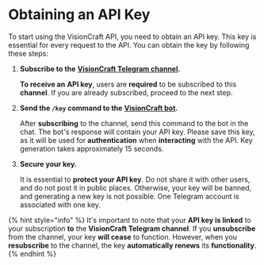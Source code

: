 # Obtaining an API Key

To start using the VisionCraft API, you need to obtain an API key. This key is essential for every request to the API. You can obtain the key by following these steps:

1.  **Subscribe to the** [**VisionCraft Telegram channel**](https://t.me/visioncraft\_channel)**.**

    **To receive an** **API key**, users are **required** to be subscribed to this **channel**. If you are already subscribed, proceed to the next step.
2.  **Send the `/key` command to the** [**VisionCraft bot**](https://t.me/VisionCraft\_bot)**.**

    After **subscribing** to the channel, send this command to the bot in the chat. The bot's response will contain your API key. Please save this key, as it will be used for **authentication** when **interacting** with the API. Key generation takes approximately 15 seconds.
3.  **Secure your key.**

    It is essential to **protect your API key**. Do not share it with other users, and do not post it in public places. Otherwise, your key will be banned, and generating a new key is not possible. One Telegram account is associated with one key.

{% hint style="info" %}
It's important to note that your **API key is linked** to your subscription **to** the **VisionCraft Telegram channel**. If you **unsubscribe** from the channel, your key **will cease** to function. However, when you **resubscribe** to the channel, the key **automatically renews** its **functionality**.
{% endhint %}
